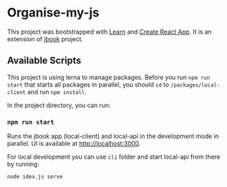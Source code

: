 # Organise-my-js

This project was bootstrapped with [Learn](https://github.com/lerna/lerna) and [Create React App](https://github.com/facebook/create-react-app). It is an extension of [jbook](https://github.com/Cantem/jbook) project.

## Available Scripts

This project is using lerna to manage packages. Before you run `npm run start` that starts all packages in parallel, you should `cd` to `/packages/local-client` and run `npm install`.

In the project directory, you can run:

### `npm run start`

Runs the jbook app (local-client) and local-api in the development mode in parallel.
UI is available at [http://localhost:3000](http://localhost:3000).

For local development you can use `cli` folder and start local-api from there by running:

`node idex.js serve`

